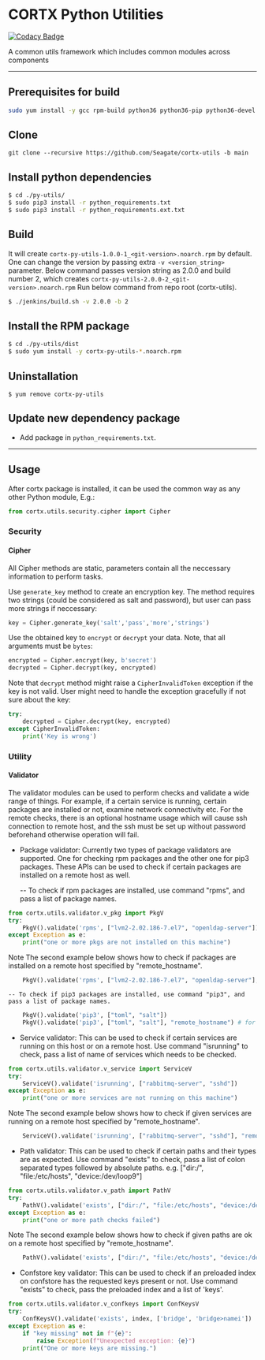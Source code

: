 <!--
CORTX-Py-Utils: CORTX Python common library.
Copyright (c) 2021 Seagate Technology LLC and/or its Affiliates
This program is free software: you can redistribute it and/or modify
it under the terms of the GNU Affero General Public License as published
by the Free Software Foundation, either version 3 of the License, or
(at your option) any later version.
This program is distributed in the hope that it will be useful,
but WITHOUT ANY WARRANTY; without even the implied warranty of
MERCHANTABILITY or FITNESS FOR A PARTICULAR PURPOSE. See the
GNU Affero General Public License for more details.
You should have received a copy of the GNU Affero General Public License
along with this program. If not, see <https://www.gnu.org/licenses/>.
For any questions about this software or licensing,
please email opensource@seagate.com or cortx-questions@seagate.com.
-->
# CORTX Python Utilities
[![Codacy Badge](https://app.codacy.com/project/badge/Grade/78aafd1230d04cfb859c3fa5e4d9b030)](https://www.codacy.com?utm_source=github.com&amp;utm_medium=referral&amp;utm_content=Seagate/cortx-py-utils&amp;utm_campaign=Badge_Grade)

A common utils framework which includes common modules across components

<hr>

## Prerequisites for build
```bash
sudo yum install -y gcc rpm-build python36 python36-pip python36-devel python36-setuptools openssl-devel libffi-devel python36-dbus
```

## Clone
```
git clone --recursive https://github.com/Seagate/cortx-utils -b main
```

## Install python dependencies

```bash
$ cd ./py-utils/
$ sudo pip3 install -r python_requirements.txt
$ sudo pip3 install -r python_requirements.ext.txt
```

## Build

It will create `cortx-py-utils-1.0.0-1_<git-version>.noarch.rpm` by default. One can change the version by passing extra `-v <version_string>` parameter.
Below command passes version string as 2.0.0 and build number 2, which creates `cortx-py-utils-2.0.0-2_<git-version>.noarch.rpm`
Run below command from repo root (cortx-utils).
```bash
$ ./jenkins/build.sh -v 2.0.0 -b 2
```

## Install the RPM package
 
```bash
$ cd ./py-utils/dist
$ sudo yum install -y cortx-py-utils-*.noarch.rpm
```

## Uninstallation

```
$ yum remove cortx-py-utils
```

## Update new dependency package

  - Add package in `python_requirements.txt`.

<hr>

## Usage
After cortx package is installed, it can be used the common way as any other Python module, E.g.:
```python
from cortx.utils.security.cipher import Cipher
```
### Security
#### Cipher
All Cipher methods are static, parameters contain all the neccessary information to perform tasks.

Use `generate_key` method to create an encryption key. The method requires two strings (could be considered
as salt and password), but user can pass more strings if neccessary:
```python
key = Cipher.generate_key('salt','pass','more','strings')
```
Use the obtained key to `encrypt` or `decrypt` your data. Note, that all arguments must be `bytes`:
```python
encrypted = Cipher.encrypt(key, b'secret')
decrypted = Cipher.decrypt(key, encrypted)
```
Note that `decrypt` method might raise a `CipherInvalidToken` exception if the key is not valid.
User might need to handle the exception gracefully if not sure about the key:
```python
try:
    decrypted = Cipher.decrypt(key, encrypted)
except CipherInvalidToken:
    print('Key is wrong')
```
### Utility
#### Validator
The validator modules can be used to perform checks and validate a wide range of things. For example, if a certain service is running, certain packages are installed or not, examine network connectivity etc. For the remote checks, there is an optional hostname usage which will cause ssh connection to remote host, and the ssh must be set up without password beforehand otherwise operation will fail.

  - Package validator: Currently two types of package validators are supported. One for checking rpm packages and the other one for pip3 packages. These APIs can be used to check if certain packages are installed on a remote host as well.

    -- To check if rpm packages are installed, use command "rpms", and pass a list of package names.
```python
from cortx.utils.validator.v_pkg import PkgV
try:
	PkgV().validate('rpms', ["lvm2-2.02.186-7.el7", "openldap-server"])
except Exception as e:
	print("one or more pkgs are not installed on this machine")
```
Note The second example below shows how to check if packages are installed on a remote host specified by "remote_hostname".
```python
	PkgV().validate('rpms', ["lvm2-2.02.186-7.el7", "openldap-server"], "remote_hostname")
```
    -- To check if pip3 packages are installed, use command "pip3", and pass a list of package names.
```python
	PkgV().validate('pip3', ["toml", "salt"])
	PkgV().validate('pip3', ["toml", "salt"], "remote_hostname") # for checking remote pip3 packages
```
  - Service validator: This can be used to check if certain services are running on this host or on a remote host. Use command "isrunning" to check, pass a list of name of services which needs to be checked.
```python
from cortx.utils.validator.v_service import ServiceV
try:
	ServiceV().validate('isrunning', ["rabbitmq-server", "sshd"])
except Exception as e:
	print("one or more services are not running on this machine")
```
Note The second example below shows how to check if given services are running on a remote host specified by "remote_hostname".
```python
	ServiceV().validate('isrunning', ["rabbitmq-server", "sshd"], "remote_hostname")
```
  - Path validator: This can be used to check if certain paths and their types are as expected. Use command "exists" to check, pass a list of colon separated types followed by absolute paths. e.g. ["dir:/", "file:/etc/hosts", "device:/dev/loop9"]
```python
from cortx.utils.validator.v_path import PathV
try:
	PathV().validate('exists', ["dir:/", "file:/etc/hosts", "device:/dev/loop9"])
except Exception as e:
	print("one or more path checks failed")
```
Note The second example below shows how to check if given paths are ok on a remote host specified by "remote_hostname".
```python
	PathV().validate('exists', ["dir:/", "file:/etc/hosts", "device:/dev/loop9"], "remote_hostname")
```
  - Confstore key validator: This can be used to check if an preloaded index on confstore has the requested keys present or not. Use command "exists" to check, pass the preloaded index and a list of 'keys'.
```python
from cortx.utils.validator.v_confkeys import ConfKeysV
try:
	ConfKeysV().validate('exists', index, ['bridge', 'bridge>namei'])
except Exception as e:
	if "key missing" not in f"{e}":
		raise Exception(f"Unexpected exception: {e}")
	print("One or more keys are missing.")
```
